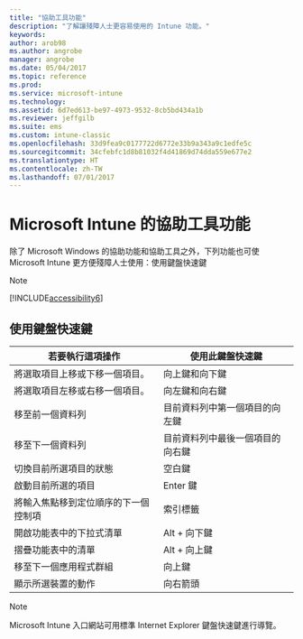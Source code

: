 ```yaml
---
title: "協助工具功能"
description: "了解讓殘障人士更容易使用的 Intune 功能。"
keywords: 
author: arob98
ms.author: angrobe
manager: angrobe
ms.date: 05/04/2017
ms.topic: reference
ms.prod: 
ms.service: microsoft-intune
ms.technology: 
ms.assetid: 6d7ed613-be97-4973-9532-8cb5bd434a1b
ms.reviewer: jeffgilb
ms.suite: ems
ms.custom: intune-classic
ms.openlocfilehash: 33d9fea9c0177722d6772e33b9a343a9c1edfe5c
ms.sourcegitcommit: 34cfebfc1d8b81032f4d41869d74dda559e677e2
ms.translationtype: HT
ms.contentlocale: zh-TW
ms.lasthandoff: 07/01/2017
---
```

# <a name="accessibility-features-of-microsoft-intune"></a>Microsoft Intune 的協助工具功能
除了 Microsoft Windows 的協助功能和協助工具之外，下列功能也可使 Microsoft Intune 更方便殘障人士使用：使用鍵盤快速鍵

> [!NOTE]
> [!INCLUDE[accessibility6](./includes/accessibility6_md.md)]

## <a name="using-keyboard-shortcuts"></a>使用鍵盤快速鍵

|若要執行這項操作|使用此鍵盤快速鍵|
|--------------|------------------------------|
|將選取項目上移或下移一個項目。|向上鍵和向下鍵|
|將選取項目左移或右移一個項目。|向左鍵和向右鍵|
|移至前一個資料列|目前資料列中第一個項目的向左鍵|
|移至下一個資料列|目前資料列中最後一個項目的向右鍵|
|切換目前所選項目的狀態|空白鍵|
|啟動目前所選的項目|Enter 鍵|
|將輸入焦點移到定位順序的下一個控制項|索引標籤|
|開啟功能表中的下拉式清單|Alt + 向下鍵|
|摺疊功能表中的清單|Alt + 向上鍵|
|移至下一個應用程式群組|向上鍵|
|顯示所選裝置的動作|向右箭頭|
> [!NOTE]
> Microsoft Intune 入口網站可用標準 Internet Explorer 鍵盤快速鍵進行導覽。
